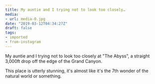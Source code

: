 ```yaml
---
title: My auntie and I trying not to look too closely…
media:
- url: media-0.jpg
date: "2019-03-12T04:34:27Z"
draft: false
tags:
- imported
- from-instagram
---
```

My auntie and I trying not to look too closely at "The Abyss", a straight 3,000ft drop off the edge of the Grand Canyon.



This place is utterly stunning, it's almost like it's the 7th wonder of the natural world or something.
